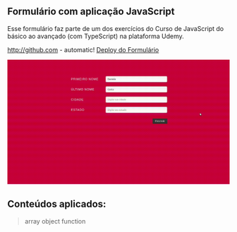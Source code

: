 ## Formulário com aplicação JavaScript

<p> Esse formulário faz parte de um dos exercícios do Curso de JavaScript do básico ao avançado (com TypeScript) na plataforma Udemy. </p>

http://github.com - automatic!
[Deploy do Formulário](https://formulario-javascript.vercel.app/)

![](deploy.gif)

## Conteúdos aplicados:

> array
> object
> function

